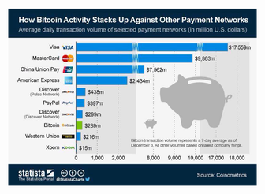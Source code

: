 ![Bitcoin Stack](resources/bitcoin-stack.png)<!-- .element: style="border:0px; box-shadow: 0 0 0 rgba(0, 0, 0, 0); vertical-align: middle;" -->